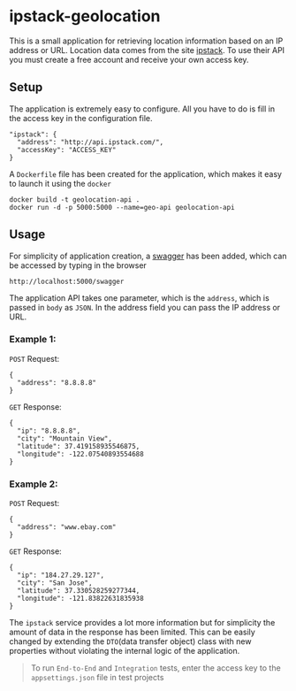 # ipstack-geolocation

This is a small application for retrieving location information based on an IP address or URL. Location data comes from the site [ipstack](https://ipstack.com/). To use their API you must create a free account and receive your own access key.

## Setup
The application is extremely easy to configure. All you have to do is fill in the access key in the configuration file.
```
"ipstack": {
  "address": "http://api.ipstack.com/",
  "accessKey": "ACCESS_KEY"
}
```
A ``Dockerfile`` file has been created for the application, which makes it easy to launch it using the ``docker``
```
docker build -t geolocation-api . 
docker run -d -p 5000:5000 --name=geo-api geolocation-api
```
## Usage
For simplicity of application creation, a [swagger](https://swagger.io/) has been added, which can be accessed by typing in the browser
```
http://localhost:5000/swagger
```
The application API takes one parameter, which is the ``address``, which is passed in ``body`` as ``JSON``. In the address field you can pass the IP address or URL.

### Example 1:

``POST`` Request:
```
{
  "address": "8.8.8.8"
}
```
``GET`` Response:
```
{
  "ip": "8.8.8.8",
  "city": "Mountain View",
  "latitude": 37.419158935546875,
  "longitude": -122.07540893554688
}
```
### Example 2:

``POST`` Request:
```
{
  "address": "www.ebay.com"
}
```
``GET`` Response:
```
{
  "ip": "184.27.29.127",
  "city": "San Jose",
  "latitude": 37.330528259277344,
  "longitude": -121.83822631835938
}
```
The ``ipstack`` service provides a lot more information but for simplicity the amount of data in the response has been limited. This can be easily changed by extending the ``DTO``(data transfer object) class with new properties without violating the internal logic of the application.

> To run ``End-to-End`` and ``Integration`` tests, enter the access key to the ``appsettings.json`` file in test projects
